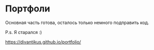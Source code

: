 <h1>Портфоли</h1>
<p>Основная часть готова, осталось только немного подправить код.</p>
<p>P.s. Я старался :)</p>
<a href = "https://divantikus.github.io/portfolio/">https://divantikus.github.io/portfolio/</a>
